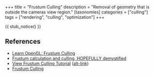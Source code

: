 +++
title = "Frustum Culling"
description = "Removal of geometry that is outside the cameras view region."
[taxonomies]
categories = ["culling"]
tags = ["rendering", "culling", "optimization"]
+++

{{ stub_notice() }}

## References

- [Learn OpenGL: Frustum Culling](https://learnopengl.com/Guest-Articles/2021/Scene/Frustum-Culling)
- [Frustum calculation and culling, HOPEFULLY demystified](http://davidlively.com/programming/graphics/frustum-calculation-and-culling-hopefully-demystified/)
- [View Frustum Culling Tutorial](https://cgvr.cs.uni-bremen.de/teaching/cg_literatur/lighthouse3d_view_frustum_culling/index.html) ([alt-link](http://www.lighthouse3d.com/tutorials/view-frustum-culling/))
- [Frustum Culling](https://bruop.github.io/frustum_culling/)
